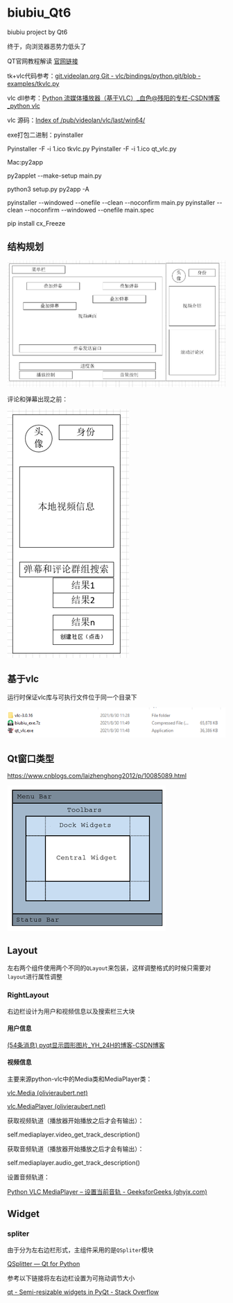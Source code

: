# biubiu_Qt6
biubiu project by Qt6

终于，向浏览器恶势力低头了

QT官网教程解读 [官网链接](https://doc.qt.io/qtforpython-6/tutorials/index.html#before-you-start)

tk+vlc代码参考：[git.videolan.org Git - vlc/bindings/python.git/blob - examples/tkvlc.py](https://git.videolan.org/?p=vlc/bindings/python.git;a=blob;f=examples/tkvlc.py;h=9984138afa37132ad1279e55d66eb7b705e21b98;hb=HEAD)

vlc dll参考：[Python 流媒体播放器（基于VLC）_血色@残阳的专栏-CSDN博客_python vlc](https://blog.csdn.net/yingshukun/article/details/89527561)

vlc 源码：[Index of /pub/videolan/vlc/last/win64/](http://download.videolan.org/pub/videolan/vlc/last/win64/)

exe打包二进制：pyinstaller

Pyinstaller -F -i 1.ico tkvlc.py
Pyinstaller -F -i 1.ico qt_vlc.py


Mac:py2app

py2applet --make-setup main.py

python3 setup.py py2app -A


pyinstaller --windowed --onefile --clean --noconfirm main.py
pyinstaller --clean --noconfirm --windowed --onefile main.spec

pip install cx_Freeze

## 结构规划

![image-20210830131306464](README.assets/image-20210830131306464.png)

评论和弹幕出现之前：

![image-20210830132434263](README.assets/image-20210830132434263.png)

## 基于vlc

运行时保证vlc库与可执行文件位于同一个目录下

![image-20210830130140110](README.assets/image-20210830130140110.png)

## Qt窗口类型
https://www.cnblogs.com/laizhenghong2012/p/10085089.html

![image-20210830121834596](README.assets/image-20210830121834596.png)



## Layout

左右两个组件使用两个不同的`QLayout`来包装，这样调整格式的时候只需要对`layout`进行属性调整

### RightLayout

右边栏设计为用户和视频信息以及搜索栏三大块

#### 用户信息

[(54条消息) pyqt显示圆形图片_YH_24H的博客-CSDN博客](https://blog.csdn.net/YH_24H/article/details/107919748)



#### 视频信息

主要来源python-vlc中的Media类和MediaPlayer类：

[vlc.Media (olivieraubert.net)](https://www.olivieraubert.net/vlc/python-ctypes/doc/vlc.Media-class.html#get_meta)

[vlc.MediaPlayer (olivieraubert.net)](https://www.olivieraubert.net/vlc/python-ctypes/doc/vlc.MediaPlayer-class.html)

获取视频轨道（播放器开始播放之后才会有输出）：

self.mediaplayer.video_get_track_description()

获取音频轨道（播放器开始播放之后才会有输出）：

self.mediaplayer.audio_get_track_description()

设置音频轨道：

[Python VLC MediaPlayer – 设置当前音轨 - GeeksforGeeks (ghyjx.com)](http://www.ghyjx.com/python-vlc-mediaplayer-setting-current-audio-track/)

## Widget

### spliter

由于分为左右边栏形式，主组件采用的是`QSpliter`模块

[QSplitter — Qt for Python](https://doc.qt.io/qtforpython/PySide6/QtWidgets/QSplitter.html)

参考以下链接将左右边栏设置为可拖动调节大小

[qt - Semi-resizable widgets in PyQt - Stack Overflow](https://stackoverflow.com/questions/32891789/semi-resizable-widgets-in-pyqt)

